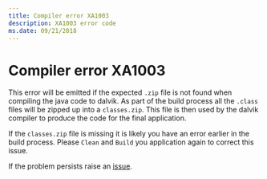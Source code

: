 ```yaml
---
title: Compiler error XA1003
description: XA1003 error code
ms.date: 09/21/2018
---
```

# Compiler error XA1003

This error will be emitted if the expected `.zip` file is not 
found when compiling the java code to dalvik. As part of the 
build process all the `.class` files will be zipped up into a
`classes.zip`. This file is then used by the dalvik compiler
to produce the code for the final application.

If the `classes.zip` file is missing it is likely you have an
error earlier in the build process. Please `Clean` and `Build`
you application again to correct this issue.

If the problem persists raise an [issue](https://github.com/xamarin/xamarin-android/issues/new).